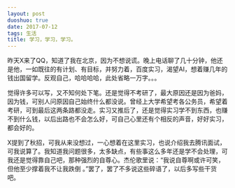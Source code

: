 ```yaml
---
layout: post
duoshuo: true
date: 2017-07-12
tags: 生活
title: 学习，学习，学习。
---
```

昨天X来了QQ，知道了我在北京，因为不想说谎。晚上电话聊了几十分钟，他还是他，一如既往的有计划、有目标，并努力着，百度实习，渴望AI，想着赚几年的钱出国留学。反观自己，哈哈哈哈，此处省略一万字。。。

觉得许多可以写，又不知何处下笔。还是觉得不考研了，最大原因还是因为爸妈，因为钱，可别人问原因自己始终什么都没说。曾经上大学希望考各公务员，希望着考研，可到最后这两条路都没走。实习又推后了，还是觉得实习学不到东西，也赚不到什么钱，以后出路也不会怎么好，可自己心里还有个相反的声音，好好实习，都会好的。

X提到了秋招，可我从来没想过，一心想着在这里实习，也说介绍我去腾讯面试，可我说算了。我知道我问题很多，太多缺点，有些事这么多年还是学不会处理，可我还是觉得靠自己吧，那种强烈的自尊心。杰伦歌里说：“我说自尊啊或许可笑，但他至少撑着我不让我跌倒 。”罢了，罢了不多说这些碎语了，以后多写些干货吧。